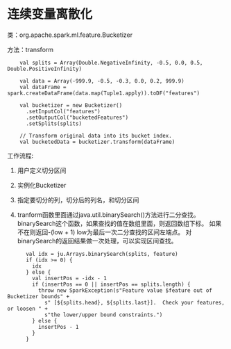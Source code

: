 # 连续变量离散化

类：org.apache.spark.ml.feature.Bucketizer

方法：transform

```
    val splits = Array(Double.NegativeInfinity, -0.5, 0.0, 0.5, Double.PositiveInfinity)

    val data = Array(-999.9, -0.5, -0.3, 0.0, 0.2, 999.9)
    val dataFrame = spark.createDataFrame(data.map(Tuple1.apply)).toDF("features")

    val bucketizer = new Bucketizer()
      .setInputCol("features")
      .setOutputCol("bucketedFeatures")
      .setSplits(splits)

    // Transform original data into its bucket index.
    val bucketedData = bucketizer.transform(dataFrame)

```

工作流程:

1. 用户定义切分区间

2. 实例化Bucketizer

3. 指定要切分的列，切分后的列名，和切分区间

4. tranform函数里面通过java.util.binarySearch()方法进行二分查找。
binarySearch这个函数，如果查找的值在数组里面，则返回数组下标。
如果不在则返回-(low + 1) low为最后一次二分查找的区间左端点。
对binarySearch的返回结果做一次处理，可以实现区间查找。

```
      val idx = ju.Arrays.binarySearch(splits, feature)
      if (idx >= 0) {
        idx
      } else {
        val insertPos = -idx - 1
        if (insertPos == 0 || insertPos == splits.length) {
          throw new SparkException(s"Feature value $feature out of Bucketizer bounds" +
            s" [${splits.head}, ${splits.last}].  Check your features, or loosen " +
            s"the lower/upper bound constraints.")
        } else {
          insertPos - 1
        }
      }
```

